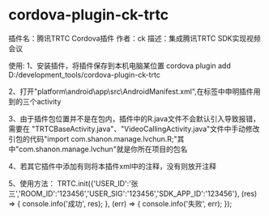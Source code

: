 # cordova-plugin-ck-trtc
插件名：腾讯TRTC Cordova插件
作者：ck
描述：集成腾讯TRTC SDK实现视频会议

使用:
1、安装插件，将插件保存到本机电脑某位置
cordova plugin add D:/development_tools/cordova-plugin-ck-trtc

2、打开"platform\android\app\src\AndroidManifest.xml",在<application></application>标签中申明插件用到的三个activity
        <activity android:name="org.apache.cordova.trtc.basic.TRTCBaseActivity" />
        <activity android:name="org.apache.cordova.trtc.videocall.VideoCallingActivity" android:theme="@style/Theme.AppCompat.NoActionBar"/>
 
 3、由于插件包位置并不是在包内，插件中的R.java文件不会默认引入导致报错， 需要在 "TRTCBaseActivity.java"、"VideoCallingActivity.java"文件中手动修改引包的代码"import com.shanon.manage.lvchun.R;"其中"com.shanon.manage.lvchun"就是你所在项目的包名

4、若其它插件中添加有<uses-feature android:name="android.hardware.camera" />则将本插件xml中的注释，没有则放开注释

5、使用方法：
    TRTC.init({'USER_ID':'张三','ROOM_ID':'123456','USER_SIG':'123456','SDK_APP_ID':'123456'}, (res) => {
      console.info('成功', res);
      }, (err) => {
          console.info('失败', err);
    });

